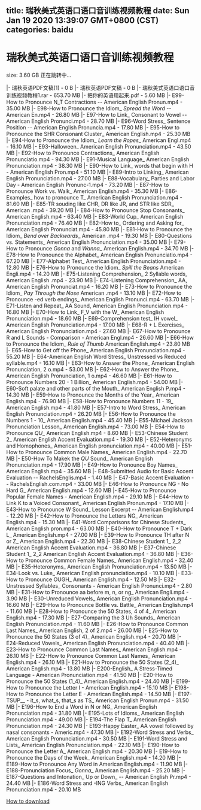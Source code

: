 
title: 瑞秋美式英语口语口音训练视频教程
date: Sun Jan 19 2020 13:39:07 GMT+0800 (CST)    
categories: baidu
---

# 瑞秋美式英语口语口音训练视频教程
size: 3.60 GB
 正在跳转中...
 
|- 瑞秋英语PDF文稿(1) - 0 B
|- 瑞秋英语PDF文稿 - 0 B
|- 瑞秋美式英语口语口音训练视频教程1.rar - 653.70 MB
|- 把你的英语用起来.pdf - 5.60 MB
|- E99-How to Pronounce N_T Contractions -- American English Pronun.mp4 - 35.00 MB
|- E98-How to Pronounce the Idiom_ _Spread the Word_ -- American En.mp4 - 26.80 MB
|- E97-How to Link_ Consonant to Vowel -- American English Pronunci.mp4 - 28.70 MB
|- E96-Word Stress_ Sentence Position -- American English Pronuncia.mp4 - 17.80 MB
|- E95-How to Pronounce the SHR Consonant Cluster_ American English.mp4 - 25.30 MB
|- E94-How to Pronounce the Idiom_ _Learn the Ropes__ American Engl.mp4 - 16.10 MB
|- E93-Halloween_ American English Pronunciation.mp4 - 43.50 MB
|- E92-How to Pronounce Contractions_ American English Pronunciatio.mp4 - 94.30 MB
|- E91-Musical Language_ American English Pronunciation.mp4 - 38.30 MB
|- E90-How to Link_ words that begin with H - American English Pron.mp4 - 51.10 MB
|- E89-Intro to Linking_ American English Pronunciation.mp4 - 27.00 MB
|- E88-Vocabulary_ Parties and Labor Day - American English Pronunc-1.mp4 - 73.20 MB
|- E87-How to Pronounce Work vs. Walk_ American English.mp4 - 35.30 MB
|- E86-Examples_ how to pronounce T_ American English Pronunciation.mp4 - 81.60 MB
|- E85-TR souding like CHR, DR like JR, and STR like SDR_ American .mp4 - 39.20 MB
|- E84-How to Pronounce Stop Consonants_ American English.mp4 - 63.40 MB
|- E83-World Cup_ American English Pronunciation.mp4 - 76.40 MB
|- E82-How to_ Ordering and Asking for_ American English Pronunciat.mp4 - 45.80 MB
|- E81-How to Pronounce the Idiom_ _Bend over Backwards__ American .mp4 - 19.30 MB
|- E80-Questions vs. Statements_ American English Pronunciation.mp4 - 35.00 MB
|- E79-How to Pronounce _Gonna_ and _Wanna__ American English.mp4 - 34.70 MB
|- E78-How to Pronounce the Alphabet_ American English Pronunciatio.mp4 - 67.20 MB
|- E77-Alphabet Test_ American English Pronunciation.mp4 - 12.80 MB
|- E76-How to Pronounce the Idiom_ _Spill the Beans_ American Engli.mp4 - 14.20 MB
|- E75-Listening Comprehension_ 2 Syllable words, American English .mp4 - 23.90 MB
|- E74-Listening Comprehension_ AA, American English Pronunciat.mp4 - 16.20 MB
|- E73-How to Pronounce the Idiom_ _Pay Through the Nose_ American .mp4 - 13.10 MB
|- E72-How to Pronounce -ed verb endings_ American English Pronunci.mp4 - 63.70 MB
|- E71-Listen and Repeat_ AA Sound, American English Pronunciation.mp4 - 16.80 MB
|- E70-How to Link_ F_V with the W_ American English Pronunciation.mp4 - 18.60 MB
|- E69-Comprehension test_ IH vowel_ American English Pronunciation.mp4 - 17.00 MB
|- E68-R + L Exercises_ American English Pronunciation.mp4 - 27.60 MB
|- E67-How to Pronounce R and L Sounds - Comparison - American Engl.mp4 - 26.60 MB
|- E66-How to Pronounce the Idiom_ _Rule of Thumb_ American English.mp4 - 23.80 MB
|- E65-How to Get off the Phone_ American English Pronunciation.mp4 - 55.20 MB
|- E64-American English Word Stress_ Unstressed vs Reduced syllable.mp4 - 16.10 MB
|- E63-How to Answer the Phone_ American English Pronunciation, 2 o.mp4 - 53.00 MB
|- E62-How to Answer the Phone_ American English Pronunciation, 1 o.mp4 - 46.60 MB
|- E61-How to Pronounce Numbers 20 - 1 Billion_ American English.mp4 - 54.00 MB
|- E60-Soft palate and other parts of the Mouth_ American English P.mp4 - 14.30 MB
|- E59-How to Pronounce the Months of the Year_ American English.mp4 - 76.90 MB
|- E58-How to Pronounce Numbers 11 - 19_ American English.mp4 - 41.80 MB
|- E57-Intro to Word Stress_ American English Pronunciation.mp4 - 26.20 MB
|- E56-How to Pronounce the Numbers 1 - 10_ American English.mp4 - 45.40 MB
|- E55-Michael Jackson Pronunciation Lesson_ American English.mp4 - 73.00 MB
|- E54-How to Pronounce _QU__ American English.mp4 - 8.60 MB
|- E53-Chinese Student 2_ American English Accent Evaluation.mp4 - 19.30 MB
|- E52-Heteronyms and Homophones_ American English pronunciation.mp4 - 40.00 MB
|- E51-How to Pronounce Common Male Names_ American English.mp4 - 22.70 MB
|- E50-How To Makek the _QU_ Sound_ American English Pronunciation.mp4 - 17.90 MB
|- E49-How to Pronounce Boy Names_ American English.mp4 - 35.60 MB
|- E48-Submitted Audio for Basic Accent Evaluation -- RachelsEnglis.mp4 - 1.40 MB
|- E47-Basic Accent Evaluation -- RachelsEnglish.com.mp4 - 33.00 MB
|- E46-How to Pronounce NG - No Hard G_ American English.mp4 - 12.60 MB
|- E45-How to Pronounce Popular Female Names - American English.mp4 - 29.10 MB
|- E44-How to Link K to a Voiced Consonant_ American English Pronun.mp4 - 17.10 MB
|- E43-How to Pronounce W Sound_ Lesson Excerpt -- American English.mp4 - 12.20 MB
|- E42-How to Pronounce the Letters NG_ American English.mp4 - 15.30 MB
|- E41-Word Comparisons for Chinese Students_ American English pron.mp4 - 63.00 MB
|- E40-How to Pronounce T + Dark L_ American English.mp4 - 27.00 MB
|- E39-How to Pronounce TH after N or Z_ American English.mp4 - 22.30 MB
|- E38-Chinese Student 1_ 2_2 American English Accent Evaluation.mp4 - 36.80 MB
|- E37-Chinese Student 1_ 2_2 American English Accent Evaluation.mp4 - 36.80 MB
|- E36-How to Pronounce Common Female Names_ American English.mp4 - 32.40 MB
|- E35-Heteronyms_ American English Pronunciation.mp4 - 13.50 MB
|- E34-Look vs. Luke_ American English pronunciation.mp4 - 10.10 MB
|- E33-How to Pronounce OUGH_ American English.mp4 - 12.50 MB
|- E32-Unstressed Syllables_ Consonants - American English Pronunci.mp4 - 2.80 MB
|- E31-How to Pronounce aa before m, n, or ng_ American Engli.mp4 - 3.90 MB
|- E30-Unreduced Vowels_ American English Pronunciation.mp4 - 16.60 MB
|- E29-How to Pronounce Bottle vs. Battle_ American English.mp4 - 11.60 MB
|- E28-How to Pronounce the 50 States, 4 of 4_ American English.mp4 - 17.30 MB
|- E27-Comparing the 3 Uh Sounds_ American English Pronunciation.mp4 - 11.60 MB
|- E26-How to Pronounce Common Last Names_ American English, 2 of 2.mp4 - 26.00 MB
|- E25-How to Pronounce the 50 States (3 of 4)_ American English.mp4 - 20.70 MB
|- E24-Reduced Vowels_ American English Pronunciation.mp4 - 40.40 MB
|- E23-How to Pronounce Common Last Names_ American English.mp4 - 26.10 MB
|- E22-How to Pronounce Common Last Names_ American English.mp4 - 26.10 MB
|- E21-How to Pronounce the 50 States (2_4)_ American English.mp4 - 13.80 MB
|- E200-English_ A Stress-Timed Language - American Pronunciation.mp4 - 41.50 MB
|- E20-How to Pronounce the 50 States (1_4)_ American English.mp4 - 24.40 MB
|- E199-How to Pronounce the Letter I - American English.mp4 - 15.10 MB
|- E198-How to Pronounce the Letter E - American English.mp4 - 14.50 MB
|- E197-TSUP__ - it_s, what_s, that_s as TS_ American English Pronun.mp4 - 31.50 MB
|- E196-How to End a Word in N or NG_ American English Pronunciation.mp4 - 31.80 MB
|- E195-Lots of Idioms_ American English Pronunciation.mp4 - 49.00 MB
|- E194-The Flap T_ American English Pronunciation.mp4 - 24.30 MB
|- E193-Happy Easter_ AA vowel followed by nasal consonants - Americ.mp4 - 47.30 MB
|- E192-Word Stress and Verbs_ American English Pronunciation.mp4 - 30.50 MB
|- E191-Word Stress and Lists_ American English Pronunciation.mp4 - 22.10 MB
|- E190-How to Pronounce the Letter A_ American English.mp4 - 20.30 MB
|- E19-How to Pronounce the Days of the Week_ American English.mp4 - 14.20 MB
|- E189-How to Pronounce Any Word in American English.mp4 - 11.90 MB
|- E188-Pronunciation Focus_ _Gonna__ American English.mp4 - 25.20 MB
|- E187-Questions and Intonation_ Up or Down_ -- American English Pr.mp4 - 24.40 MB
|- E186-Word Stress and -ING Verbs_ American English Pronunciation.mp4 - 20.10 MB

[How to download](https://bpcam.bemobtrk.com/go/2ceec3aa-1ca2-46d6-b9ff-aaa5c184517c?jno=2295)